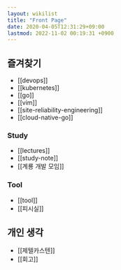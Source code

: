 ```yaml
---
layout: wikilist
title: "Front Page"
date: 2020-04-05T12:31:29+09:00
lastmod: 2022-11-02 00:19:31 +0900
---
```


## 즐겨찾기
- [[devops]]
- [[kubernetes]]
- [[go]]
- [[vim]]
- [[site-reliability-engineering]]
- [[cloud-native-go]]

### Study
- [[lectures]]
- [[study-note]]
- [[계룡 개발 모임]]

### Tool
- [[tool]]
- [[피시실]]

## 개인 생각
- [[제텔카스텐]]
- [[회고]]
